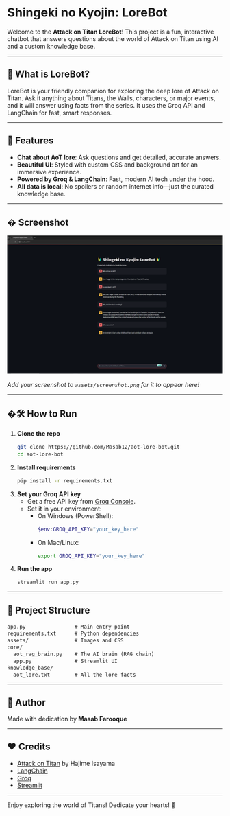 # Shingeki no Kyojin: LoreBot

Welcome to the **Attack on Titan LoreBot**! This project is a fun, interactive chatbot that answers questions about the world of Attack on Titan using AI and a custom knowledge base.

---

## 🌟 What is LoreBot?
LoreBot is your friendly companion for exploring the deep lore of Attack on Titan. Ask it anything about Titans, the Walls, characters, or major events, and it will answer using facts from the series. It uses the Groq API and LangChain for fast, smart responses.

---

## 🚀 Features
- **Chat about AoT lore**: Ask questions and get detailed, accurate answers.
- **Beautiful UI**: Styled with custom CSS and background art for an immersive experience.
- **Powered by Groq & LangChain**: Fast, modern AI tech under the hood.
- **All data is local**: No spoilers or random internet info—just the curated knowledge base.

---

## �️ Screenshot

![App Screenshot](assets/screenshot.png)

*Add your screenshot to `assets/screenshot.png` for it to appear here!*

---

## �🛠️ How to Run
1. **Clone the repo**
   ```bash
   git clone https://github.com/Masab12/aot-lore-bot.git
   cd aot-lore-bot
   ```
2. **Install requirements**
   ```bash
   pip install -r requirements.txt
   ```
3. **Set your Groq API key**
   - Get a free API key from [Groq Console](https://console.groq.com/).
   - Set it in your environment:
     - On Windows (PowerShell):
       ```powershell
       $env:GROQ_API_KEY="your_key_here"
       ```
     - On Mac/Linux:
       ```bash
       export GROQ_API_KEY="your_key_here"
       ```
4. **Run the app**
   ```bash
   streamlit run app.py
   ```

---

## 📁 Project Structure
```
app.py                # Main entry point
requirements.txt      # Python dependencies
assets/               # Images and CSS
core/
  aot_rag_brain.py    # The AI brain (RAG chain)
  app.py              # Streamlit UI
knowledge_base/
  aot_lore.txt        # All the lore facts
```

---

## 👤 Author
Made with dedication by **Masab Farooque**

---

## ❤️ Credits
- [Attack on Titan](https://en.wikipedia.org/wiki/Attack_on_Titan) by Hajime Isayama
- [LangChain](https://github.com/langchain-ai/langchain)
- [Groq](https://console.groq.com/)
- [Streamlit](https://streamlit.io/)

---

Enjoy exploring the world of Titans! Dedicate your hearts! 💚
